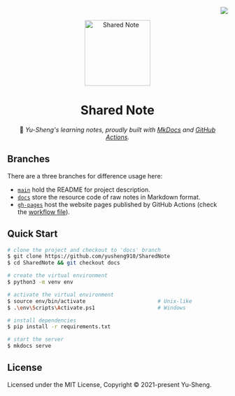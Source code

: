 <!-- Badge for License -->
<div align="right">

  [![](https://img.shields.io/github/license/yusheng910/SharedNote.svg?style=flat-square)](./LICENSE)

</div>

<!-- title, logo and description -->
<div align="center">
  <img src="https://i.imgur.com/ovfdDT8.png" alt="Shared Note" height="150px">

# Shared Note

📘 _Yu-Sheng's learning notes, proudly built with [MkDocs](https://www.mkdocs.org/) and [GitHub Actions](https://github.com/features/actions)._

</div>

## Branches

There are a three branches for difference usage here:

- [`main`](https://github.com/yusheng910/SharedNote/tree/main) hold the README for project description.
- [`docs`](https://github.com/yusheng910/SharedNote/tree/docs) store the resource code of raw notes in Markdown format.
- [`gh-pages`]([.tree/gh-pages](https://github.com/yusheng910/SharedNote/tree/gh-pages)) host the website pages published by GitHub Actions (check the [workflow file](https://github.com/yusheng910/SharedNote/blob/docs/.github/workflows/site-deployment.yaml)).

## Quick Start

```bash
# clone the project and checkout to 'docs' branch
$ git clone https://github.com/yusheng910/SharedNote
$ cd SharedNote && git checkout docs

# create the virtual environment
$ python3 -m venv env

# activate the virtual environment
$ source env/bin/activate                       # Unix-like
$ .\env\Scripts\Activate.ps1                    # Windows

# install dependencies
$ pip install -r requirements.txt

# start the server
$ mkdocs serve
```

## License

Licensed under the MIT License, Copyright © 2021-present Yu-Sheng.
